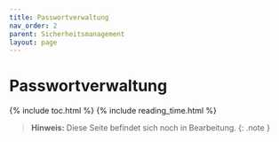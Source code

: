 ```yaml
---
title: Passwortverwaltung
nav_order: 2
parent: Sicherheitsmanagement
layout: page
---
```


# Passwortverwaltung
{% include toc.html %}
{% include reading_time.html %}

> **Hinweis:** Diese Seite befindet sich noch in Bearbeitung.
{: .note }
